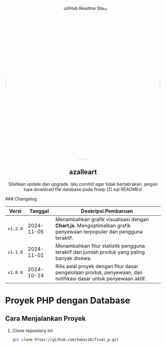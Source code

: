 <p align="center">
 <img width="500px" style="border-radius: 100%;" src="https://i.ibb.co.com/6Fvjys2/azalleart.jpg" align="center" alt="GitHub Readme Stats" />
 <h2 align="center">azalleart</h2>
 <p align="center">Silahkan update dan upgrade. lalu commit agar tidak bertabrakan. jangan lupa download file database pada finalp (2).sql READMEs!</p>
</p>
### Changelog

| Versi     | Tanggal        | Deskripsi Pembaruan                                                                                                                                               |
|-----------|----------------|-------------------------------------------------------------------------------------------------------------------------------------------------------------------|
| `v1.2.0`  | 2024-11-05     | Menambahkan grafik visualisasi dengan **Chart.js**. Mengoptimalkan grafik penyewaan terpopuler dan pengguna teraktif.               |
| `v1.1.0`  | 2024-11-01     | Menambahkan fitur statistik pengguna teraktif dan jumlah produk yang paling banyak disewa.                                                                      |
| `v1.0.0`  | 2024-10-24     | Rilis awal proyek dengan fitur dasar pengelolaan produk, penyewaan, dan notifikasi dasar untuk penyewaan aktif.                                                 |
# Proyek PHP dengan Database

## Cara Menjalankan Proyek
1. Clone repository ini:
   ```bash
   git clone https://github.com/kakoi16/final_p.git
